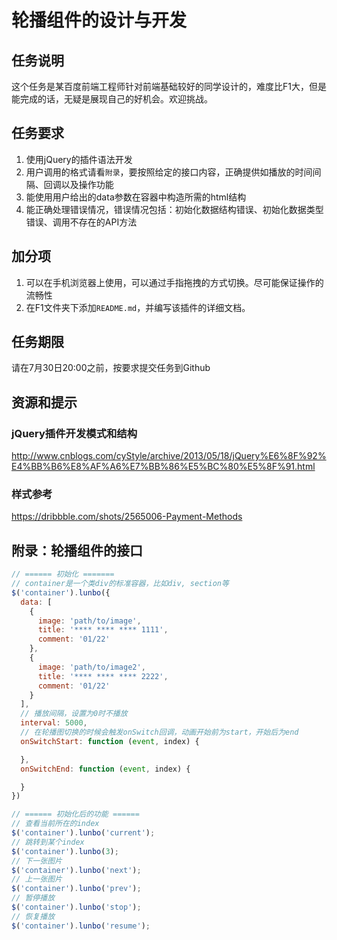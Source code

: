 # 轮播组件的设计与开发

## 任务说明

这个任务是某百度前端工程师针对前端基础较好的同学设计的，难度比F1大，但是能完成的话，无疑是展现自己的好机会。欢迎挑战。

## 任务要求

1. 使用jQuery的插件语法开发
2. 用户调用的格式请看`附录`，要按照给定的接口内容，正确提供如播放的时间间隔、回调以及操作功能
3. 能使用用户给出的data参数在容器中构造所需的html结构
4. 能正确处理错误情况，错误情况包括：初始化数据结构错误、初始化数据类型错误、调用不存在的API方法

## 加分项

1. 可以在手机浏览器上使用，可以通过手指拖拽的方式切换。尽可能保证操作的流畅性
2. 在F1文件夹下添加`README.md`，并编写该插件的详细文档。

## 任务期限

请在7月30日20:00之前，按要求提交任务到Github

## 资源和提示

### jQuery插件开发模式和结构

http://www.cnblogs.com/cyStyle/archive/2013/05/18/jQuery%E6%8F%92%E4%BB%B6%E8%AF%A6%E7%BB%86%E5%BC%80%E5%8F%91.html

### 样式参考

https://dribbble.com/shots/2565006-Payment-Methods

## 附录：轮播组件的接口

```javascript
// ====== 初始化 =======
// container是一个类div的标准容器，比如div, section等
$('container').lunbo({
  data: [
    {
      image: 'path/to/image',
      title: '**** **** **** 1111',
      comment: '01/22'
    },
    {
      image: 'path/to/image2',
      title: '**** **** **** 2222',
      comment: '01/22'
    }
  ],
  // 播放间隔，设置为0时不播放
  interval: 5000,
  // 在轮播图切换的时候会触发onSwitch回调，动画开始前为start，开始后为end
  onSwitchStart: function (event, index) {

  },
  onSwitchEnd: function (event, index) {

  }
})

// ====== 初始化后的功能 ======
// 查看当前所在的index
$('container').lunbo('current');
// 跳转到某个index
$('container').lunbo(3);
// 下一张图片
$('container').lunbo('next');
// 上一张图片
$('container').lunbo('prev');
// 暂停播放
$('container').lunbo('stop');
// 恢复播放
$('container').lunbo('resume');
```
